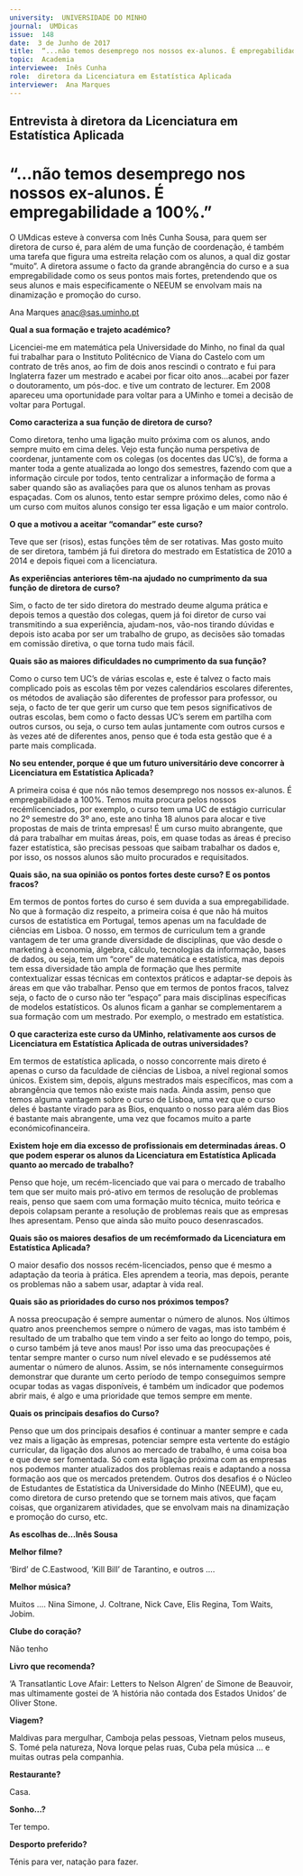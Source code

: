 ```yaml
---
university:  UNIVERSIDADE DO MINHO
journal:  UMDicas
issue:  148
date:  3 de Junho de 2017
title:  “...não temos desemprego nos nossos ex-alunos. É empregabilidade a 100%.”
topic:  Academia
interviewee:  Inês Cunha
role:  diretora da Licenciatura em Estatística Aplicada
interviewer:  Ana Marques
---
```

 

## Entrevista à diretora da Licenciatura em Estatística Aplicada 

# “...não temos desemprego nos nossos ex-alunos. É empregabilidade a 100%.”

O UMdicas esteve à conversa com Inês Cunha Sousa, para quem ser diretora de curso é, para além de uma função de coordenação, é também uma tarefa que figura uma estreita relação com os alunos, a qual diz gostar “muito”. A diretora assume o facto da grande abrangência do curso e a sua empregabilidade como os seus pontos mais fortes, pretendendo que os seus alunos e mais especificamente o NEEUM se envolvam mais na dinamização e promoção do curso.

Ana Marques 
anac@sas.uminho.pt 

 
**Qual a sua formação e trajeto académico?**

 Licenciei-me em matemática pela Universidade do Minho, no final da qual fui trabalhar para o Instituto Politécnico de Viana do Castelo com um contrato de três anos, ao fim de dois anos rescindi o contrato e fui para Inglaterra fazer um mestrado e acabei por ficar oito anos…acabei por fazer o doutoramento, um pós-doc. e tive um contrato de lecturer. Em 2008 apareceu uma oportunidade para voltar para a UMinho e tomei a decisão de voltar para Portugal.

 
**Como caracteriza a sua função de diretora de curso?**

Como diretora, tenho uma ligação muito próxima com os alunos, ando sempre muito em cima deles.
Vejo esta função numa perspetiva de coordenar, juntamente com os colegas (os docentes das UC’s), de forma a manter toda a gente atualizada ao longo dos semestres, fazendo com que a informação circule por todos, tento centralizar a informação de forma a saber quando são as avaliações para que os alunos tenham as provas espaçadas. Com os alunos, tento estar sempre próximo deles, como não é um curso com muitos alunos consigo ter essa ligação e um maior controlo.

 
**O que a motivou a aceitar “comandar” este curso?**

Teve que ser (risos), estas funções têm de ser rotativas. Mas gosto muito de ser diretora, também já fui diretora do mestrado em Estatística de 2010 a 2014 e depois fiquei com a licenciatura.

 
**As experiências anteriores têm-na ajudado no cumprimento da sua função de diretora de curso?**

Sim, o facto de ter sido diretora do mestrado deume alguma prática e depois temos a questão dos colegas, quem já foi diretor de curso vai transmitindo a sua experiência, ajudam-nos, vão-nos tirando dúvidas e depois isto acaba por ser um trabalho de grupo, as decisões são tomadas em comissão diretiva, o que torna tudo mais fácil.

 
**Quais são as maiores dificuldades no cumprimento da sua função?**

Como o curso tem UC’s de várias escolas e, este é talvez o facto mais complicado pois as escolas têm por vezes calendários escolares diferentes, os métodos de avaliação são diferentes de professor para professor, ou seja, o facto de ter que gerir um curso que tem pesos significativos de outras escolas, bem como o facto dessas UC’s serem em partilha com outros cursos, ou seja, o curso tem aulas juntamente com outros cursos e às vezes até de diferentes anos, penso que é toda esta gestão que é a parte mais complicada.

 
**No seu entender, porque é que um futuro universitário deve concorrer à Licenciatura em Estatística Aplicada?**

A primeira coisa é que nós não temos desemprego nos nossos ex-alunos.
É empregabilidade a 100%. Temos muita procura pelos nossos recémlicenciados, por exemplo, o curso tem uma UC de estágio curricular no 2º semestre do 3º ano, este ano tinha 18 alunos para alocar e tive propostas de mais de trinta empresas! É um curso muito abrangente, que dá para trabalhar em muitas áreas, pois, em quase todas as áreas é preciso fazer estatística, são precisas pessoas que saibam trabalhar os dados e, por isso, os nossos alunos são muito procurados e requisitados.

 
**Quais são, na sua opinião os pontos fortes deste curso? E os pontos fracos?**

Em termos de pontos fortes do curso é sem duvida a sua empregabilidade. No que à formação diz respeito, a primeira coisa é que não há muitos cursos de estatística em Portugal, temos apenas um na faculdade de ciências em Lisboa. O nosso, em termos de curriculum tem a grande vantagem de ter uma grande diversidade de disciplinas, que vão desde o marketing à economia, álgebra, cálculo, tecnologias da informação, bases de dados, ou seja, tem um “core” de matemática e estatística, mas depois tem essa diversidade tão ampla de formação que lhes permite contextualizar essas técnicas em contextos práticos e adaptar-se depois às áreas em que vão trabalhar.
Penso que em termos de pontos fracos, talvez seja, o facto de o curso não ter “espaço” para mais disciplinas específicas de modelos estatísticos.
Os alunos ficam a ganhar se complementarem a sua formação com um mestrado. Por exemplo, o mestrado em estatística.

 
**O que caracteriza este curso da UMinho, relativamente aos cursos de Licenciatura em Estatística Aplicada de outras universidades?**

Em termos de estatística aplicada, o nosso concorrente mais direto é apenas o curso da faculdade de ciências de Lisboa, a nível regional somos únicos. Existem sim, depois, alguns mestrados mais específicos, mas com a abrangência que temos não existe mais nada.
Ainda assim, penso que temos alguma vantagem sobre o curso de Lisboa, uma vez que o curso deles é bastante virado para as Bios, enquanto o nosso para além das Bios é bastante mais abrangente, uma vez que focamos muito a parte económicofinanceira.

 
**Existem hoje em dia excesso de profissionais em determinadas áreas. O que podem esperar os alunos da Licenciatura em Estatística Aplicada quanto ao mercado de trabalho?**

Penso que hoje, um recém-licenciado que vai para o mercado de trabalho tem que ser muito mais pró-ativo em termos de resolução de problemas reais, penso que saem com uma formação muito técnica, muito teórica e depois colapsam perante a resolução de problemas reais que as empresas lhes apresentam. Penso que ainda são muito pouco desenrascados.

 
**Quais são os maiores desafios de um recémformado da Licenciatura em Estatística Aplicada?**

O maior desafio dos nossos recém-licenciados, penso que é mesmo a adaptação da teoria à prática.
Eles aprendem a teoria, mas depois, perante os problemas não a sabem usar, adaptar à vida real.

 
**Quais são as prioridades do curso nos próximos tempos?**

A nossa preocupação é sempre aumentar o número de alunos. Nos últimos quatro anos preenchemos sempre o número de vagas, mas isto também é resultado de um trabalho que tem vindo a ser feito ao longo do tempo, pois, o curso também já teve anos maus! Por isso uma das preocupações é tentar sempre manter o curso num nível elevado e se pudéssemos até aumentar o número de alunos. Assim, se nós internamente conseguirmos demonstrar que durante um certo período de tempo conseguimos sempre ocupar todas as vagas disponíveis, é também um indicador que podemos abrir mais, é algo e uma prioridade que temos sempre em mente.

 
**Quais os principais desafios do Curso?**

Penso que um dos principais desafios é continuar a manter sempre e cada vez mais a ligação às empresas, potenciar sempre esta vertente do estágio curricular, da ligação dos alunos ao mercado de trabalho, é uma coisa boa e que deve ser fomentada. Só com esta ligação próxima com as empresas nos podemos manter atualizados dos problemas reais e adaptando a nossa formação aos que os mercados pretendem.
Outros dos desafios é o Núcleo de Estudantes de Estatística da Universidade do Minho (NEEUM), que eu, como diretora de curso pretendo que se tornem mais ativos, que façam coisas, que organizarem atividades, que se envolvam mais na dinamização e promoção do curso, etc.

 
**As escolhas de...Inês Sousa**
 
 
**Melhor filme?**

‘Bird’ de C.Eastwood, ‘Kill Bill’ de Tarantino, e outros ….

 
**Melhor música?**

Muitos .... Nina Simone, J. Coltrane, Nick Cave, Elis Regina, Tom Waits, Jobim.

 
**Clube do coração?**

Não tenho 
 
 
**Livro que recomenda?**

‘A Transatlantic Love Afair: Letters to Nelson Algren’ de Simone de Beauvoir, mas ultimamente gostei de ‘A história não contada dos Estados Unidos’ de Oliver Stone.

 
**Viagem?**

Maldivas para mergulhar, Camboja pelas pessoas, Vietnam pelos museus, S. Tomé pela natureza, Nova Iorque pelas ruas, Cuba pela música ... e muitas outras pela companhia.

 
**Restaurante?**

Casa.

 
**Sonho…?**

Ter tempo.

 
**Desporto preferido?**

Ténis para ver, natação para fazer. 

